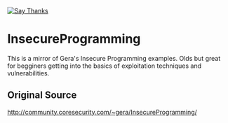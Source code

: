 [![Say Thanks](https://img.shields.io/badge/Say%20Thanks-!-1EAEDB.svg?style=flat)](https://saythanks.io/to/deadbits)

# InsecureProgramming
This is a mirror of Gera's Insecure Programming examples. Olds but great for begginers getting into the basics of exploitation techniques and vulnerabilities.

## Original Source
http://community.coresecurity.com/~gera/InsecureProgramming/


